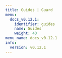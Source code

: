 ```yaml
---
title: Guides | Guard
menu:
  docs_v0.12.1:
    identifier: guides
    name: Guides
    weight: 40
menu_name: docs_v0.12.1
info:
  version: v0.12.1
---
```


